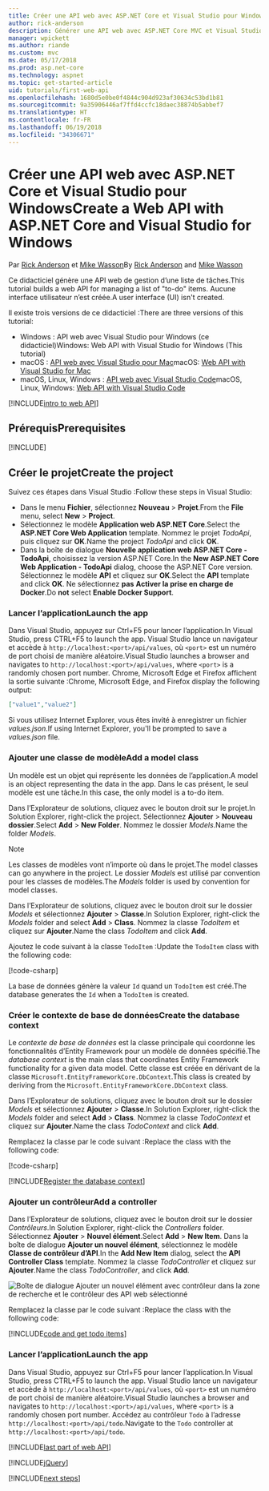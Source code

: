 ```yaml
---
title: Créer une API web avec ASP.NET Core et Visual Studio pour Windows
author: rick-anderson
description: Générer une API web avec ASP.NET Core MVC et Visual Studio pour Windows
manager: wpickett
ms.author: riande
ms.custom: mvc
ms.date: 05/17/2018
ms.prod: asp.net-core
ms.technology: aspnet
ms.topic: get-started-article
uid: tutorials/first-web-api
ms.openlocfilehash: 1680d5e0be0f4844c904d923af30634c53bd1b81
ms.sourcegitcommit: 9a35906446af7ffd4ccfc18daec38874b5abbef7
ms.translationtype: HT
ms.contentlocale: fr-FR
ms.lasthandoff: 06/19/2018
ms.locfileid: "34306671"
---
```

# <a name="create-a-web-api-with-aspnet-core-and-visual-studio-for-windows"></a><span data-ttu-id="be047-103">Créer une API web avec ASP.NET Core et Visual Studio pour Windows</span><span class="sxs-lookup"><span data-stu-id="be047-103">Create a Web API with ASP.NET Core and Visual Studio for Windows</span></span>

<span data-ttu-id="be047-104">Par [Rick Anderson](https://twitter.com/RickAndMSFT) et [Mike Wasson](https://github.com/mikewasson)</span><span class="sxs-lookup"><span data-stu-id="be047-104">By [Rick Anderson](https://twitter.com/RickAndMSFT) and [Mike Wasson](https://github.com/mikewasson)</span></span>

<span data-ttu-id="be047-105">Ce didacticiel génère une API web de gestion d’une liste de tâches.</span><span class="sxs-lookup"><span data-stu-id="be047-105">This tutorial builds a web API for managing a list of "to-do" items.</span></span> <span data-ttu-id="be047-106">Aucune interface utilisateur n’est créée.</span><span class="sxs-lookup"><span data-stu-id="be047-106">A user interface (UI) isn't created.</span></span>

<span data-ttu-id="be047-107">Il existe trois versions de ce didacticiel :</span><span class="sxs-lookup"><span data-stu-id="be047-107">There are three versions of this tutorial:</span></span>

* <span data-ttu-id="be047-108">Windows : API web avec Visual Studio pour Windows (ce didacticiel)</span><span class="sxs-lookup"><span data-stu-id="be047-108">Windows: Web API with Visual Studio for Windows (This tutorial)</span></span>
* <span data-ttu-id="be047-109">macOS : [API web avec Visual Studio pour Mac](xref:tutorials/first-web-api-mac)</span><span class="sxs-lookup"><span data-stu-id="be047-109">macOS: [Web API with Visual Studio for Mac](xref:tutorials/first-web-api-mac)</span></span>
* <span data-ttu-id="be047-110">macOS, Linux, Windows : [API web avec Visual Studio Code](xref:tutorials/web-api-vsc)</span><span class="sxs-lookup"><span data-stu-id="be047-110">macOS, Linux, Windows: [Web API with Visual Studio Code](xref:tutorials/web-api-vsc)</span></span>

<!-- WARNING: The code AND images in this doc are used by uid: tutorials/web-api-vsc, tutorials/first-web-api-mac and tutorials/first-web-api. If you change any code/images in this tutorial, update uid: tutorials/web-api-vsc -->

[!INCLUDE[intro to web API](../includes/webApi/intro.md)]

## <a name="prerequisites"></a><span data-ttu-id="be047-111">Prérequis</span><span class="sxs-lookup"><span data-stu-id="be047-111">Prerequisites</span></span>

[!INCLUDE[](~/includes/net-core-prereqs-windows.md)]

## <a name="create-the-project"></a><span data-ttu-id="be047-112">Créer le projet</span><span class="sxs-lookup"><span data-stu-id="be047-112">Create the project</span></span>

<span data-ttu-id="be047-113">Suivez ces étapes dans Visual Studio :</span><span class="sxs-lookup"><span data-stu-id="be047-113">Follow these steps in Visual Studio:</span></span>

* <span data-ttu-id="be047-114">Dans le menu **Fichier**, sélectionnez **Nouveau** > **Projet**.</span><span class="sxs-lookup"><span data-stu-id="be047-114">From the **File** menu, select **New** > **Project**.</span></span>
* <span data-ttu-id="be047-115">Sélectionnez le modèle **Application web ASP.NET Core**.</span><span class="sxs-lookup"><span data-stu-id="be047-115">Select the **ASP.NET Core Web Application** template.</span></span> <span data-ttu-id="be047-116">Nommez le projet *TodoApi*, puis cliquez sur **OK**.</span><span class="sxs-lookup"><span data-stu-id="be047-116">Name the project *TodoApi* and click **OK**.</span></span>
* <span data-ttu-id="be047-117">Dans la boîte de dialogue **Nouvelle application web ASP.NET Core - TodoApi**, choisissez la version ASP.NET Core.</span><span class="sxs-lookup"><span data-stu-id="be047-117">In the **New ASP.NET Core Web Application - TodoApi** dialog, choose the ASP.NET Core version.</span></span> <span data-ttu-id="be047-118">Sélectionnez le modèle **API** et cliquez sur **OK**.</span><span class="sxs-lookup"><span data-stu-id="be047-118">Select the **API** template and click **OK**.</span></span> <span data-ttu-id="be047-119">Ne sélectionnez **pas** **Activer la prise en charge de Docker**.</span><span class="sxs-lookup"><span data-stu-id="be047-119">Do **not** select **Enable Docker Support**.</span></span>

### <a name="launch-the-app"></a><span data-ttu-id="be047-120">Lancer l’application</span><span class="sxs-lookup"><span data-stu-id="be047-120">Launch the app</span></span>

<span data-ttu-id="be047-121">Dans Visual Studio, appuyez sur Ctrl+F5 pour lancer l’application.</span><span class="sxs-lookup"><span data-stu-id="be047-121">In Visual Studio, press CTRL+F5 to launch the app.</span></span> <span data-ttu-id="be047-122">Visual Studio lance un navigateur et accède à `http://localhost:<port>/api/values`, où `<port>` est un numéro de port choisi de manière aléatoire.</span><span class="sxs-lookup"><span data-stu-id="be047-122">Visual Studio launches a browser and navigates to `http://localhost:<port>/api/values`, where `<port>` is a randomly chosen port number.</span></span> <span data-ttu-id="be047-123">Chrome, Microsoft Edge et Firefox affichent la sortie suivante :</span><span class="sxs-lookup"><span data-stu-id="be047-123">Chrome, Microsoft Edge, and Firefox display the following output:</span></span>

```json
["value1","value2"]
```

<span data-ttu-id="be047-124">Si vous utilisez Internet Explorer, vous êtes invité à enregistrer un fichier *values.json*.</span><span class="sxs-lookup"><span data-stu-id="be047-124">If using Internet Explorer, you'll be prompted to save a *values.json* file.</span></span>

### <a name="add-a-model-class"></a><span data-ttu-id="be047-125">Ajouter une classe de modèle</span><span class="sxs-lookup"><span data-stu-id="be047-125">Add a model class</span></span>

<span data-ttu-id="be047-126">Un modèle est un objet qui représente les données de l’application.</span><span class="sxs-lookup"><span data-stu-id="be047-126">A model is an object representing the data in the app.</span></span> <span data-ttu-id="be047-127">Dans le cas présent, le seul modèle est une tâche.</span><span class="sxs-lookup"><span data-stu-id="be047-127">In this case, the only model is a to-do item.</span></span>

<span data-ttu-id="be047-128">Dans l’Explorateur de solutions, cliquez avec le bouton droit sur le projet.</span><span class="sxs-lookup"><span data-stu-id="be047-128">In Solution Explorer, right-click the project.</span></span> <span data-ttu-id="be047-129">Sélectionnez **Ajouter** > **Nouveau dossier**.</span><span class="sxs-lookup"><span data-stu-id="be047-129">Select **Add** > **New Folder**.</span></span> <span data-ttu-id="be047-130">Nommez le dossier *Models*.</span><span class="sxs-lookup"><span data-stu-id="be047-130">Name the folder *Models*.</span></span>

> [!NOTE]
> <span data-ttu-id="be047-131">Les classes de modèles vont n’importe où dans le projet.</span><span class="sxs-lookup"><span data-stu-id="be047-131">The model classes can go anywhere in the project.</span></span> <span data-ttu-id="be047-132">Le dossier *Models* est utilisé par convention pour les classes de modèles.</span><span class="sxs-lookup"><span data-stu-id="be047-132">The *Models* folder is used by convention for model classes.</span></span>

<span data-ttu-id="be047-133">Dans l’Explorateur de solutions, cliquez avec le bouton droit sur le dossier *Models* et sélectionnez **Ajouter** > **Classe**.</span><span class="sxs-lookup"><span data-stu-id="be047-133">In Solution Explorer, right-click the *Models* folder and select **Add** > **Class**.</span></span> <span data-ttu-id="be047-134">Nommez la classe *TodoItem* et cliquez sur **Ajouter**.</span><span class="sxs-lookup"><span data-stu-id="be047-134">Name the class *TodoItem* and click **Add**.</span></span>

<span data-ttu-id="be047-135">Ajoutez le code suivant à la classe `TodoItem` :</span><span class="sxs-lookup"><span data-stu-id="be047-135">Update the `TodoItem` class with the following code:</span></span>

[!code-csharp[](first-web-api/samples/2.0/TodoApi/Models/TodoItem.cs)]

<span data-ttu-id="be047-136">La base de données génère la valeur `Id` quand un `TodoItem` est créé.</span><span class="sxs-lookup"><span data-stu-id="be047-136">The database generates the `Id` when a `TodoItem` is created.</span></span>

### <a name="create-the-database-context"></a><span data-ttu-id="be047-137">Créer le contexte de base de données</span><span class="sxs-lookup"><span data-stu-id="be047-137">Create the database context</span></span>

<span data-ttu-id="be047-138">Le *contexte de base de données* est la classe principale qui coordonne les fonctionnalités d’Entity Framework pour un modèle de données spécifié.</span><span class="sxs-lookup"><span data-stu-id="be047-138">The *database context* is the main class that coordinates Entity Framework functionality for a given data model.</span></span> <span data-ttu-id="be047-139">Cette classe est créée en dérivant de la classe `Microsoft.EntityFrameworkCore.DbContext`.</span><span class="sxs-lookup"><span data-stu-id="be047-139">This class is created by deriving from the `Microsoft.EntityFrameworkCore.DbContext` class.</span></span>

<span data-ttu-id="be047-140">Dans l’Explorateur de solutions, cliquez avec le bouton droit sur le dossier *Models* et sélectionnez **Ajouter** > **Classe**.</span><span class="sxs-lookup"><span data-stu-id="be047-140">In Solution Explorer, right-click the *Models* folder and select **Add** > **Class**.</span></span> <span data-ttu-id="be047-141">Nommez la classe *TodoContext* et cliquez sur **Ajouter**.</span><span class="sxs-lookup"><span data-stu-id="be047-141">Name the class *TodoContext* and click **Add**.</span></span>

<span data-ttu-id="be047-142">Remplacez la classe par le code suivant :</span><span class="sxs-lookup"><span data-stu-id="be047-142">Replace the class with the following code:</span></span>

[!code-csharp[](first-web-api/samples/2.0/TodoApi/Models/TodoContext.cs)]

[!INCLUDE[Register the database context](../includes/webApi/register_dbContext.md)]

### <a name="add-a-controller"></a><span data-ttu-id="be047-143">Ajouter un contrôleur</span><span class="sxs-lookup"><span data-stu-id="be047-143">Add a controller</span></span>

<span data-ttu-id="be047-144">Dans l’Explorateur de solutions, cliquez avec le bouton droit sur le dossier *Contrôleurs*.</span><span class="sxs-lookup"><span data-stu-id="be047-144">In Solution Explorer, right-click the *Controllers* folder.</span></span> <span data-ttu-id="be047-145">Sélectionnez **Ajouter** > **Nouvel élément**.</span><span class="sxs-lookup"><span data-stu-id="be047-145">Select **Add** > **New Item**.</span></span> <span data-ttu-id="be047-146">Dans la boîte de dialogue **Ajouter un nouvel élément**, sélectionnez le modèle **Classe de contrôleur d’API**.</span><span class="sxs-lookup"><span data-stu-id="be047-146">In the **Add New Item** dialog, select the **API Controller Class** template.</span></span> <span data-ttu-id="be047-147">Nommez la classe *TodoController* et cliquez sur **Ajouter**.</span><span class="sxs-lookup"><span data-stu-id="be047-147">Name the class *TodoController*, and click **Add**.</span></span>

![Boîte de dialogue Ajouter un nouvel élément avec contrôleur dans la zone de recherche et le contrôleur des API web sélectionné](first-web-api/_static/new_controller.png)

<span data-ttu-id="be047-149">Remplacez la classe par le code suivant :</span><span class="sxs-lookup"><span data-stu-id="be047-149">Replace the class with the following code:</span></span>

[!INCLUDE[code and get todo items](../includes/webApi/getTodoItems.md)]

### <a name="launch-the-app"></a><span data-ttu-id="be047-150">Lancer l’application</span><span class="sxs-lookup"><span data-stu-id="be047-150">Launch the app</span></span>

<span data-ttu-id="be047-151">Dans Visual Studio, appuyez sur Ctrl+F5 pour lancer l’application.</span><span class="sxs-lookup"><span data-stu-id="be047-151">In Visual Studio, press CTRL+F5 to launch the app.</span></span> <span data-ttu-id="be047-152">Visual Studio lance un navigateur et accède à `http://localhost:<port>/api/values`, où `<port>` est un numéro de port choisi de manière aléatoire.</span><span class="sxs-lookup"><span data-stu-id="be047-152">Visual Studio launches a browser and navigates to `http://localhost:<port>/api/values`, where `<port>` is a randomly chosen port number.</span></span> <span data-ttu-id="be047-153">Accédez au contrôleur `Todo` à l’adresse `http://localhost:<port>/api/todo`.</span><span class="sxs-lookup"><span data-stu-id="be047-153">Navigate to the `Todo` controller at `http://localhost:<port>/api/todo`.</span></span>

[!INCLUDE[last part of web API](../includes/webApi/end.md)]

[!INCLUDE[jQuery](../includes/webApi/add-jquery.md)]

[!INCLUDE[next steps](../includes/webApi/next.md)]
